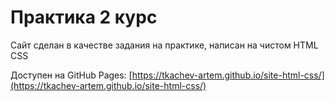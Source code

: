 # Практика 2 курс

Сайт сделан в качестве задания на практике, написан на чистом HTML CSS

Доступен на GitHub Pages: [https://tkachev-artem.github.io/site-html-css/](https://tkachev-artem.github.io/site-html-css/)

